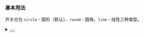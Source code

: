 ### 基本用法

开关分为 `circle` - 圆形（默认）、`round` - 圆角、`line` - 线性三种类型。

<div class="cell-demo vp-raw">
 <yc-space size="large">
    <yc-switch />
    <yc-switch type="round" />
    <yc-switch type="line" />
  </yc-space>
</div>

<details>
<summary>
 <button class="code-btn"  >
    <icon-code />
 </button>
</summary>

```vue
<template>
  <yc-space size="large">
    <yc-switch />
    <yc-switch type="round" />
    <yc-switch type="line" />
  </yc-space>
</template>
```

</details>
